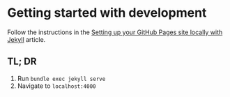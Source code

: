 # Getting started with development
Follow the instructions in the [Setting up your GitHub Pages site locally with Jekyll](https://help.github.com/en/articles/setting-up-your-github-pages-site-locally-with-jekyll) article.

## TL; DR
1. Run `bundle exec jekyll serve`
2. Navigate to `localhost:4000`